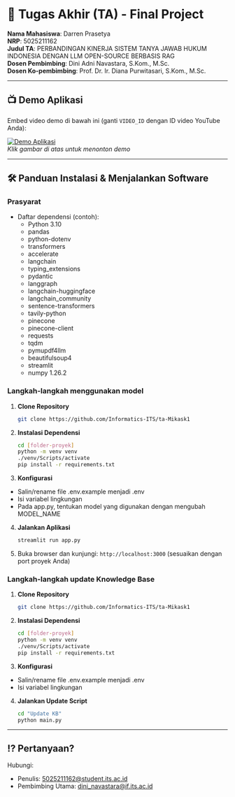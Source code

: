 # 🏁 Tugas Akhir (TA) - Final Project

**Nama Mahasiswa**: Darren Prasetya<br/>
**NRP**: 5025211162<br/>
**Judul TA**: PERBANDINGAN KINERJA SISTEM TANYA JAWAB HUKUM INDONESIA DENGAN LLM OPEN-SOURCE BERBASIS RAG<br/>
**Dosen Pembimbing**: Dini Adni Navastara, S.Kom., M.Sc.<br/>
**Dosen Ko-pembimbing**: Prof. Dr. Ir. Diana Purwitasari, S.Kom., M.Sc.<br/>

---

## 📺 Demo Aplikasi  
Embed video demo di bawah ini (ganti `VIDEO_ID` dengan ID video YouTube Anda):  

[![Demo Aplikasi](https://i.ytimg.com/vi/zIfRMTxRaIs/maxresdefault.jpg)](https://www.youtube.com/watch?v=VIDEO_ID)  
*Klik gambar di atas untuk menonton demo*

---

## 🛠 Panduan Instalasi & Menjalankan Software  

### Prasyarat  
- Daftar dependensi (contoh):
   - Python 3.10
   - pandas
   - python-dotenv
   - transformers
   - accelerate
   - langchain
   - typing_extensions
   - pydantic
   - langgraph
   - langchain-huggingface
   - langchain_community
   - sentence-transformers
   - tavily-python
   - pinecone
   - pinecone-client
   - requests
   - tqdm
   - pymupdf4llm
   - beautifulsoup4
   - streamlit
   - numpy 1.26.2

### Langkah-langkah menggunakan model
1. **Clone Repository**  
   ```bash
   git clone https://github.com/Informatics-ITS/ta-Mikask1
   ```
2. **Instalasi Dependensi**
   ```bash
   cd [folder-proyek]
   python -m venv venv
   ./venv/Scripts/activate
   pip install -r requirements.txt
   ```
3. **Konfigurasi**
- Salin/rename file .env.example menjadi .env
- Isi variabel lingkungan
- Pada app.py, tentukan model yang digunakan dengan mengubah MODEL_NAME
4. **Jalankan Aplikasi**
   ```bash
   streamlit run app.py
   ```
5. Buka browser dan kunjungi: `http://localhost:3000` (sesuaikan dengan port proyek Anda)

### Langkah-langkah update Knowledge Base
1. **Clone Repository**  
   ```bash
   git clone https://github.com/Informatics-ITS/ta-Mikask1
   ```
2. **Instalasi Dependensi**
   ```bash
   cd [folder-proyek]
   python -m venv venv
   ./venv/Scripts/activate
   pip install -r requirements.txt
   ```
3. **Konfigurasi**
- Salin/rename file .env.example menjadi .env
- Isi variabel lingkungan
4. **Jalankan Update Script**
   ```bash
   cd "Update KB"
   python main.py
   ```
---

## ⁉️ Pertanyaan?

Hubungi:
- Penulis: 5025211162@student.its.ac.id
- Pembimbing Utama: dini_navastara@if.its.ac.id
